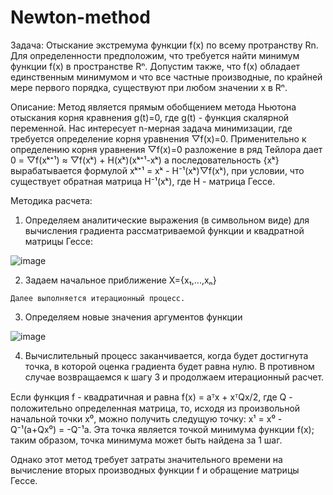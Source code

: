 # Newton-method

Задача: Отыскание экстремума функции f(x) по всему протранству Rn. Для определенности предположим, что требуется найти минимум функции f(x) в пространстве Rⁿ. Допустим также, что f(x) обладает единственным минимумом и что все частные производные, по крайней мере первого порядка, существуют при любом значении x в Rⁿ.

Описание: Метод является прямым обобщением метода Ньютона отыскания корня кравнения g(t)=0, где g(t) - функция скалярной переменной. Нас интересует n-мерная задача минимизации, где требуется определение корня уравнения ▽f(x)=0. Применительно к определению корня уравнения ▽f(x)=0 разложение в ряд Тейлора дает 0 = ▽f(xᵏ⁺¹) ≈ ▽f(xᵏ) + H(xᵏ)(xᵏ⁺¹-xᵏ) а последовательность {xᵏ} вырабатывается формулой xᵏ⁺¹ = xᵏ - H⁻¹(xᵏ)▽f(xᵏ), при условии, что существует обратная матрица H⁻¹(xᵏ), где H - матрица Гессе.

Методика расчета:

  1) Определяем аналитические выражения (в символьном виде) для вычисления градиента рассматриваемой функции и квадратной матрицы Гессе:

![image](https://github.com/Himitsu-de-Rune/Newton-method/assets/170539653/b37b7c34-79de-4556-8f5f-165b7c79f0cb)

  2) Задаем начальное приближение X={x₁,...,xₙ}

    Далее выполняется итерационный процесс.

  3) Определяем новые значения аргументов функции

![image](https://github.com/Himitsu-de-Rune/Newton-method/assets/170539653/b8daba9c-7dfc-4166-9926-2f70b766c28a)

  4) Вычислительный процесс заканчивается, когда будет достигнута точка, в которой оценка градиента будет равна нулю. В противном случае возвращаемся к шагу 3 и продолжаем итерационный расчет.

Если функция f - квадратичная и равна f(x) = aᵀx + xᵀQx/2, где Q - положительно определенная матрица, то, исходя из произвольной начальной точки x⁰, можно получить следущую точку: x¹ = x⁰ - Q⁻¹(a+Qx⁰) = -Q⁻¹a. Эта точка является точкой минимума функции f(x); таким образом, точка минимума может быть найдена за 1 шаг.

Однако этот метод требует затраты значительного времени на вычисление вторых производных функции f и обращение матрицы Гессе.
